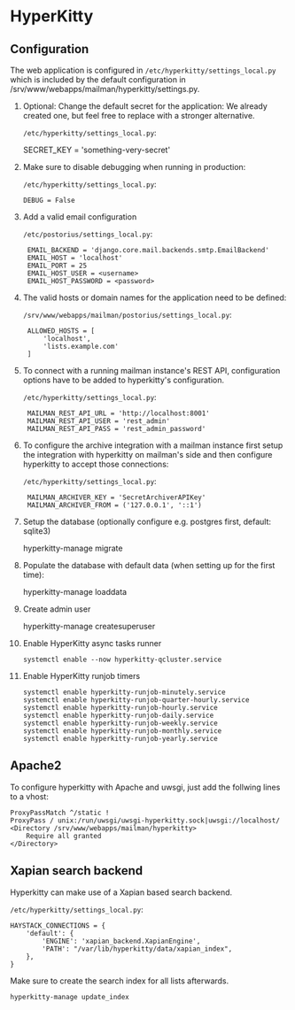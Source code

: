 HyperKitty
==========

## Configuration

The web application is configured in `/etc/hyperkitty/settings_local.py` which
is included by the default configuration in
/srv/www/webapps/mailman/hyperkitty/settings.py.

1. Optional: Change the default secret for the application:
   We already created one, but feel free to replace with a stronger
   alternative.

   `/etc/hyperkitty/settings_local.py`:

      SECRET_KEY = 'something-very-secret'

2. Make sure to disable debugging when running in production:

   `/etc/hyperkitty/settings_local.py`:

       DEBUG = False

3. Add a valid email configuration

   `/etc/postorius/settings_local.py`:

        EMAIL_BACKEND = 'django.core.mail.backends.smtp.EmailBackend'
        EMAIL_HOST = 'localhost'
        EMAIL_PORT = 25
        EMAIL_HOST_USER = <username>
        EMAIL_HOST_PASSWORD = <password>

4. The valid hosts or domain names for the application need to be defined:

   `/srv/www/webapps/mailman/postorius/settings_local.py`:

        ALLOWED_HOSTS = [
            'localhost',
            'lists.example.com'
        ]

5. To connect with a running mailman instance's REST API, configuration options
   have to be added to hyperkitty's configuration.

   `/etc/hyperkitty/settings_local.py`:

        MAILMAN_REST_API_URL = 'http://localhost:8001'
        MAILMAN_REST_API_USER = 'rest_admin'
        MAILMAN_REST_API_PASS = 'rest_admin_password'

6. To configure the archive integration with a mailman instance first setup the
   integration with hyperkitty on mailman's side and then configure hyperkitty
   to accept those connections:

    `/etc/hyperkitty/settings_local.py`:

        MAILMAN_ARCHIVER_KEY = 'SecretArchiverAPIKey'
        MAILMAN_ARCHIVER_FROM = ('127.0.0.1', '::1')

7. Setup the database (optionally configure e.g. postgres first,
   default: sqlite3)

    hyperkitty-manage migrate

8. Populate the database with default data (when setting up for the first time):

    hyperkitty-manage loaddata

9. Create admin user

    hyperkitty-manage createsuperuser

10. Enable HyperKitty async tasks runner

        systemctl enable --now hyperkitty-qcluster.service

11. Enable HyperKitty runjob timers

        systemctl enable hyperkitty-runjob-minutely.service
        systemctl enable hyperkitty-runjob-quarter-hourly.service
        systemctl enable hyperkitty-runjob-hourly.service
        systemctl enable hyperkitty-runjob-daily.service
        systemctl enable hyperkitty-runjob-weekly.service
        systemctl enable hyperkitty-runjob-monthly.service
        systemctl enable hyperkitty-runjob-yearly.service

## Apache2

To configure hyperkitty with Apache and uwsgi, just add the follwing lines to a vhost:

    ProxyPassMatch ^/static !
    ProxyPass / unix:/run/uwsgi/uwsgi-hyperkitty.sock|uwsgi://localhost/
    <Directory /srv/www/webapps/mailman/hyperkitty>
        Require all granted
    </Directory>

## Xapian search backend

Hyperkitty can make use of a Xapian based search backend.

`/etc/hyperkitty/settings_local.py`:

    HAYSTACK_CONNECTIONS = {
        'default': {
            'ENGINE': 'xapian_backend.XapianEngine',
            'PATH': "/var/lib/hyperkitty/data/xapian_index",
        },
    }

Make sure to create the search index for all lists afterwards.

    hyperkitty-manage update_index
